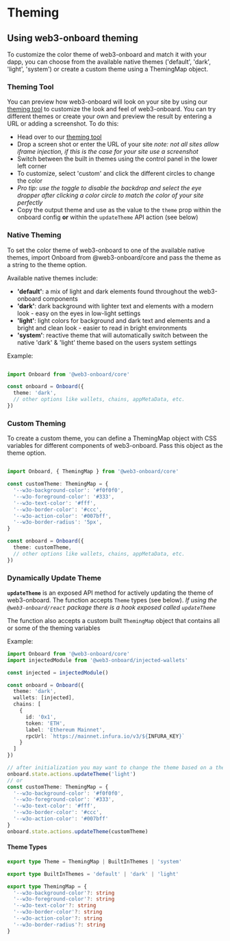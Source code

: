 #  Theming
## Using web3-onboard theming

To customize the color theme of web3-onboard and match it with your dapp, you can choose from the available native themes ('default', 'dark', 'light', 'system') or create a custom theme using a ThemingMap object.

### Theming Tool

You can preview how web3-onboard will look on your site by using our [theming tool](/theming-tool) to customize the look and feel of web3-onboard. You can try different themes or create your own and preview the result by entering a URL or adding a screenshot.
To do this:
- Head over to our [theming tool](/theming-tool)
- Drop a screen shot or enter the URL of your site *note: not all sites allow iframe injection, if this is the case for your site use a screenshot*
- Switch between the built in themes using the control panel in the lower left corner
- To customize, select 'custom' and click the different circles to change the color
- *Pro tip: use the toggle to disable the backdrop and select the eye dropper after clicking a color circle to match the color of your site perfectly*
- Copy the output theme and use as the value to the `theme` prop within the onboard config **or** within the `updateTheme` API action (see below)

### Native Theming

To set the color theme of web3-onboard to one of the available native themes, import Onboard from @web3-onboard/core and pass the theme as a string to the theme option.

Available native themes include:
- **'default'**: a mix of light and dark elements found throughout the web3-onboard components
- **'dark'**: dark background with lighter text and elements with a modern look - easy on the eyes in low-light settings
- **'light'**: light colors for background and dark text and elements and a bright and clean look - easier to read in bright environments
- **'system'**: reactive theme that will automatically switch between the native 'dark' & 'light' theme based on the users system settings

Example:

```typescript

import Onboard from '@web3-onboard/core'

const onboard = Onboard({
  theme: 'dark', 
  // other options like wallets, chains, appMetaData, etc.
})
```

### Custom Theming

To create a custom theme, you can define a ThemingMap object with CSS variables for different components of web3-onboard. Pass this object as the theme option.

```typescript

import Onboard, { ThemingMap } from '@web3-onboard/core'

const customTheme: ThemingMap = {
  '--w3o-background-color': '#f0f0f0',
  '--w3o-foreground-color': '#333',
  '--w3o-text-color': '#fff',
  '--w3o-border-color': '#ccc',
  '--w3o-action-color': '#007bff',
  '--w3o-border-radius': '5px',
}

const onboard = Onboard({
  theme: customTheme, 
  // other options like wallets, chains, appMetaData, etc.
})
```

### Dynamically Update Theme

**`updateTheme`** is an exposed API method for actively updating the theme of web3-onboard. The function accepts `Theme` types (see below).
*If using the `@web3-onboard/react` package there is a hook exposed called `updateTheme`*

The function also accepts a custom built `ThemingMap` object that contains all or some of the theming variables

Example:

```typescript
import Onboard from '@web3-onboard/core'
import injectedModule from '@web3-onboard/injected-wallets'

const injected = injectedModule()

const onboard = Onboard({
  theme: 'dark',
  wallets: [injected],
  chains: [
    {
      id: '0x1',
      token: 'ETH',
      label: 'Ethereum Mainnet',
      rpcUrl: `https://mainnet.infura.io/v3/${INFURA_KEY}`
    }
  ]
})

// after initialization you may want to change the theme based on a theme switch within the dapp
onboard.state.actions.updateTheme('light')
// or
const customTheme: ThemingMap = {
  '--w3o-background-color': '#f0f0f0',
  '--w3o-foreground-color': '#333',
  '--w3o-text-color': '#fff',
  '--w3o-border-color': '#ccc',
  '--w3o-action-color': '#007bff'
}
onboard.state.actions.updateTheme(customTheme)
```

#### Theme Types
```typescript
export type Theme = ThemingMap | BuiltInThemes | 'system'

export type BuiltInThemes = 'default' | 'dark' | 'light'

export type ThemingMap = {
  '--w3o-background-color'?: string
  '--w3o-foreground-color'?: string
  '--w3o-text-color'?: string
  '--w3o-border-color'?: string
  '--w3o-action-color'?: string
  '--w3o-border-radius'?: string
}
```

